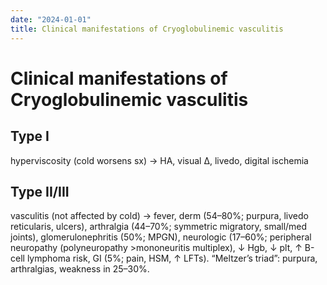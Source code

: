 ```yaml
---
date: "2024-01-01"
title: Clinical manifestations of Cryoglobulinemic vasculitis
---
```


# Clinical manifestations of Cryoglobulinemic vasculitis


## Type I
hyperviscosity (cold worsens sx) → HA, visual Δ, livedo, digital ischemia
## Type II/III
vasculitis (not affected by cold) → fever, derm (54–80%; purpura, livedo reticularis, ulcers), arthralgia (44–70%; symmetric migratory, small/med joints), glomerulonephritis (50%; MPGN), neurologic (17–60%; peripheral neuropathy (polyneuropathy >mononeuritis multiplex), ↓ Hgb, ↓ plt, ↑ B-cell lymphoma risk, GI (5%; pain, HSM, ↑ LFTs). “Meltzer’s triad”: purpura, arthralgias, weakness in 25–30%.
